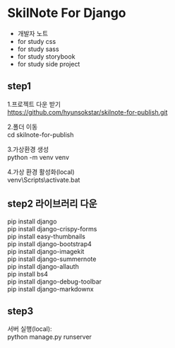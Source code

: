 # SkilNote For Django
- 개발자 노트
- for study css
- for study sass
- for study storybook
- for study side project

## step1
1.프로젝트 다운 받기 <br />
  https://github.com/hyunsokstar/skilnote-for-publish.git

2.폴더 이동 <br />
  cd skilnote-for-publish

3.가상환경 생성 <br />
  python -m venv venv

4.가상 환경 활성화(local) <br />
  venv\Scripts\activate.bat

## step2 라이브러리 다운
pip install django <br />
pip install django-crispy-forms <br />
pip install easy-thumbnails <br />
pip install django-bootstrap4 <br />
pip install django-imagekit <br />
pip install django-summernote <br />
pip install django-allauth <br />
pip install bs4 <br />
pip install django-debug-toolbar <br />
pip install django-markdownx <br />

## step3
서버 실행(local): <br />
python manage.py runserver
